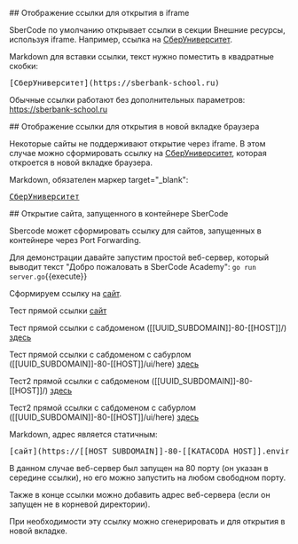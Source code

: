 ## Отображение ссылки для открытия в iframe

SberCode по умолчанию открывает ссылки в секции Внешние ресурсы, используя iframe. Например, ссылка на [СберУниверситет](https://sberbank-school.ru).


Markdown для вставки ссылки, текст нужно поместить в квадратные скобки:
<pre>
[СберУниверситет](https://sberbank-school.ru)
</pre>
Обычные ссылки работают без дополнительных параметров: https://sberbank-school.ru    
  
## Отображение ссылки для открытия в новой вкладке браузера

Некоторые сайты не поддерживают открытие через iframe. В этом случае можно сформировать ссылку на <a href="https://sberbank-school.ru" target="_blank">СберУниверситет</a>, которая откроется в новой вкладке браузера.


Markdown, обязателен маркер target="_blank":
<pre>
<a href="https://sberbank-school.ru" target="_blank">СберУниверситет</a>
</pre>


## Открытие сайта, запущенного в контейнере SberCode

Sbercode может сформировать ссылку для сайтов, запущенных в контейнере через Port Forwarding.

Для демонстрации давайте запустим простой веб-сервер, который выводит текст "Добро пожаловать в SberCode Academy":
`go run server.go`{{execute}}

Cформируем ссылку на [сайт](https://[[HOST_SUBDOMAIN]]-80-[[KATACODA_HOST]].environments.katacoda.com/).

Тест прямой ссылки <a href="https://[[HOST_SUBDOMAIN]]-80-[[KATACODA_HOST]].environments.katacoda.com/)" target="_blank">сайт</a>

Тест прямой ссылки с сабдоменом ([[UUID_SUBDOMAIN]]-80-[[HOST]]/) <a href="[[UUID_SUBDOMAIN]]-80-[[HOST]]/" target="_blank">здесь</a>

Тест прямой ссылки с сабдоменом с сабурлом ([[UUID_SUBDOMAIN]]-80-[[HOST]]/ui/here) <a href="[[UUID_SUBDOMAIN]]-80-[[HOST]]/ui/here" target="_blank">здесь</a>

Тест2 прямой ссылки с сабдоменом ([[UUID_SUBDOMAIN]]-80-[[HOST]]/) <a href="https://[[UUID_SUBDOMAIN]]-80-[[HOST]]/" target="_blank">здесь</a>

Тест2 прямой ссылки с сабдоменом с сабурлом ([[UUID_SUBDOMAIN]]-80-[[HOST]]/ui/here) <a href="https://[[UUID_SUBDOMAIN]]-80-[[HOST]]/ui/here" target="_blank">здесь</a>

Markdown, адрес является статичным:
<pre>
[сайт](https://[[HOST_SUBDOMAIN]]-80-[[KATACODA_HOST]].environments.katacoda.com/)
</pre>

В данном случае веб-сервер был запущен на 80 порту (он указан в середине ссылки), но его можно запустить на любом свободном порту.

Также в конце ссылки можно добавить адрес веб-сервера (если он запущен не в корневой директории).

При необходимости эту ссылку можно сгенерировать и для открытия в новой вкладке.
